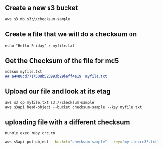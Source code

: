 ## Create a new s3 bucket

```md
aws s3 mb s3://checksum-sample
```

## Create a file that we will do a checksum on

```md
echo "Hello Friday" > myfile.txt
```

## Get the Checksum of the file for md5

```md
md5sum myfile.txt
## a4480cd7717508b520993b29beff4e19  myfile.txt
```

## Upload our file and look at its etag

```md
aws s3 cp myfile.txt s3://checksum-sample
aws s3api head-object --bucket checksum-sample --key myfile.txt
```

## uploading file with a different checksum

```
bundle exec ruby crc.rb

```

```sh
aws s3api put-object --bucket="checksum-sample" --key="myfilecrc32.txt" --body="myfile.txt" --checksum-algorithm="CRC32" --checksum-crc32=" " 

```